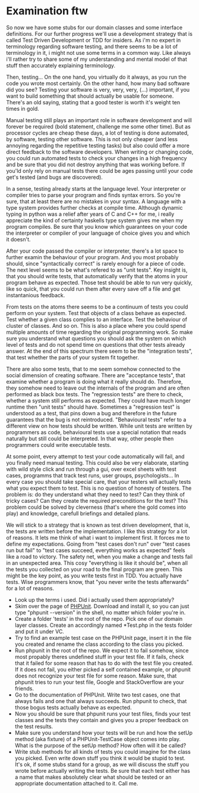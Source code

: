 # Examination ftw 

So now we have some stubs for our domain classes and some interface definitions.
For our further progress we'll use a development strategy that is called Test
Driven Development or TDD for insiders. As i'm no expert in terminology regarding
software testing, and there seems to be a lot of terminology in it, i might not
use some terms in a common way. Like always i'll rather try to share some of my
understanding and mental model of that stuff then accurately explaining 
terminology.

Then, testing... On the one hand, you virtually do it always, as you run the 
code you wrote most certainly. On the other hand, how many bad software did
you see? Testing your software is very, very, very, (...) important, if you 
want to build something that should actually be usable for someone. There's an
old saying, stating that a good tester is worth it's weight ten times in gold.

Manual testing still plays an important role in software development and will
forever be required (bold statement, challenge me some other time). But as
processor cycles are cheap these days, a lot of testing is done automated, by
software, testing other software. This is not only cheaper (and less annoying
regarding the repetitive testing tasks) but also could offer a more direct 
feedback to the software developers. When writing or changing code, you could
run automated tests to check your changes in a high frequency and be sure that
you did not destroy anything that was working before. If you'ld only rely on
manual tests there could be ages passing until your code get's tested (and bugs
are discovered).

In a sense, testing already starts at the language level. Your interpreter or
compiler tries to parse your program and finds syntax errors. So you're sure, that
at least there are no mistakes in your syntax. A language with a type system 
provides further checks at compile time. Although dynamic typing in python was
a relief after years of C and C++ for me, i really appreciate the kind of
certainty haskells type system gives me when my program compiles. Be sure that you
know which guarantees on your code the interpreter or compiler of your language of
choice gives you and which it doesn't.

After your code passed the compiler or interpreter, there's a lot space to
further examin the behaviour of your program. And you most probably should, 
since "syntactically correct" is rarely enough for a piece of code. The next level
seems to be what's refered to as "unit tests". Key insight is, that you should
write tests, that automatically verify that the atoms in your program behave as
expected. Those test should be able to run very quickly, like so quick, that you
could run them after every save off a file and get instantanious feedback.

From tests on the atoms there seems to be a continuum of tests you could perform
on your system. Test that objects of a class behave as expected. Test whether
a given class complies to an interface. Test the behaviour of cluster of classes.
And so on. This is also a place where you could spend multiple amounts of time
regarding the original programming work. So make sure you understand what
questions you should ask the system on which level of tests and do not spend time
on questions that other tests already answer. At the end of this spectrum there 
seem to be the "integration tests", that test whether the parts of your system 
fit together.

There are also some tests, that to me seem somehow connected to the social 
dimension of creating software. There are "acceptance tests", that examine whether
a program is doing what it really should do. Therefore, they somehow need to leave
out the internals of the program and are often performed as black box tests. The 
"regression tests" are there to check, whether a system still performs as 
expected. They could have much longer runtime then "unit tests" should have. 
Sometimes a "regression test" is understood as a test, that pins down a bug and
therefore in the future guarantees that the bug is not reintroduced. 
"Behavioural tests" refer to a different view on how tests should be written. 
While unit tests are written by programmers as code, behavioural tests use a 
special notation that reads naturally but still could be interpreted. In that
way, other people then programmers could write executable tests.

At some point, every attempt to test your code automatically will fail, and
you finally need manual testing. This could also be very elaborate, starting
with wild style click and run through a gui, over excel sheets with test cases,
programms that track test runs, user groups, psychologists... In every case you
should take special care, that your testers will actually tests what you expect
them to test. This is no question of honesty of testers. The problem is: do they
understand what they need to test? Can they think of tricky cases? Can they 
create the required preconditions for the test? This problem could be solved
by cleverness (that's where the gold comes into play) and knowledge, carefull
briefings and detailed plans.

We will stick to a strategy that is known as test driven development, that is,
the tests are written before the implementation. I like this strategy for a lot
of reasons. It lets me think of what i want to implement first. It forces me to
define my expectations. Going from "test cases don't run" over "test cases run
but fail" to "test cases succeed, everything works as expected" feels like a
road to victory. The safety net, when you make a change and tests fail in an 
unexpected area. This cosy "everything is like it should be", when all the tests
you collected on your road to the final program are green. This might be the
key point, as you write tests first in TDD. You actually have tests. Wise
programmers know, that "you never write the tests afterwards" for a lot of reasons. 
 
* Look up the terms i used. Did i actually used them appropriately? 
* Skim over the page of [PHPUnit](https://phpunit.de/). Download and install it,
  so you can just type "phpunit --version" in the shell, no matter which folder
  you're in.
* Create a folder 'tests' in the root of the repo. Pick one of our domain layer
  classes. Create an accordingly named  \*Test.php in the tests folder and put
  it under VC.
* Try to find an example test case on the PHPUnit page, insert it in the file you
  created and rename the class according to the class you picked.
* Run phpunit in the root of the repo. We expect it to fail somehow, since most 
  propably theres undefined stuff in your test file. If it fails, check that it
  failed for some reason that has to do with the test file you created. If it 
  does not fail, you either picked a self contained example, or phpunit does not
  recognize your test file for some reason. Make sure, that phpunit tries to run
  your test file, Google and StackOverflow are your friends.
* Go to the documentation of PHPUnit. Write two test cases, one that always fails
  and one that always succeeds. Run phpunit to check, that those bogus tests
  actually behave as expected.
* Now you should be sure that phpunit runs your test files, finds your test 
  classes and the tests they contain and gives you a proper feedback on the test 
  results.
* Make sure you understand how your tests will be run and how the setUp method
  (aka fixture) of a PHPUnit-TestCase object comes into play. What is the purpose
  of the setUp method? How often will it be called?
* Write stub methods for all kinds of tests you could imagine for the class you 
  picked. Even write down stuff you think it would be stupid to test. It's ok, 
  if some stubs stand for a group, as we will discuss the stuff you wrote before 
  actually writing the tests. Be sure that each test either has a name that makes
  absolutely clear what should be tested or an appropriate documentation attached 
  to it. Call me.
